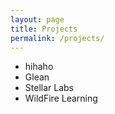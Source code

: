 ```yaml
---
layout: page
title: Projects
permalink: /projects/
---
```


- hihaho
- Glean
- Stellar Labs
- WildFire Learning
